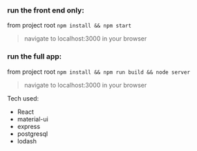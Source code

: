 ### run the front end only:
from project root
```npm install && npm start```
> navigate to localhost:3000 in your browser


### run the full app:
from project root
```npm install && npm run build && node server```
> navigate to localhost:3000 in your browser


Tech used:
- React
- material-ui
- express
- postgresql
- lodash
